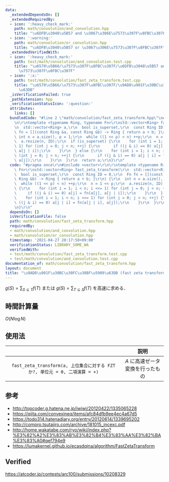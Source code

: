 ```yaml
---
data:
  _extendedDependsOn: []
  _extendedRequiredBy:
  - icon: ':heavy_check_mark:'
    path: math/convolution/and_convolution.hpp
    title: "\u6DFB\u3048\u5B57 and \u3067\u306E\u7573\u307F\u8FBC\u307F"
  - icon: ':warning:'
    path: math/convolution/or_convolution.hpp
    title: "\u6DFB\u3048\u5B57 or \u3067\u306E\u7573\u307F\u8FBC\u307F"
  _extendedVerifiedWith:
  - icon: ':heavy_check_mark:'
    path: test/math/convolution/and_convolution.test.cpp
    title: "\u6570\u5B66/\u7573\u307F\u8FBC\u307F/\u6DFB\u3048\u5B57 and \u3067\u306E\
      \u7573\u307F\u8FBC\u307F"
  - icon: ':x:'
    path: test/math/convolution/fast_zeta_transform.test.cpp
    title: "\u6570\u5B66/\u7573\u307F\u8FBC\u307F/\u9AD8\u901F\u30BC\u30FC\u30BF\u5909\
      \u63DB"
  _isVerificationFailed: true
  _pathExtension: hpp
  _verificationStatusIcon: ':question:'
  attributes:
    links: []
  bundledCode: "#line 2 \"math/convolution/fast_zeta_transform.hpp\"\n#include <vector>\r\
    \n\r\ntemplate <typename Ring, typename Fn>\r\nstd::vector<Ring> fast_zeta_transform(\r\
    \n  std::vector<Ring> a,\r\n  bool is_superset,\r\n  const Ring ID = 0,\r\n  Fn\
    \ fn = [](const Ring &a, const Ring &b) -> Ring { return a + b; }\r\n) {\r\n \
    \ int n = a.size(), p = 1;\r\n  while ((1 << p) < n) ++p;\r\n  n = 1 << p;\r\n\
    \  a.resize(n, ID);\r\n  if (is_superset) {\r\n    for (int i = 1; i < n; i <<=\
    \ 1) for (int j = 0; j < n; ++j) {\r\n      if ((j & i) == 0) a[j] = fn(a[j],\
    \ a[j | i]);\r\n    }\r\n  } else {\r\n    for (int i = 1; i < n; i <<= 1) for\
    \ (int j = 0; j < n; ++j) {\r\n      if ((j & i) == 0) a[j | i] = fn(a[j | i],\
    \ a[j]);\r\n    }\r\n  }\r\n  return a;\r\n}\r\n"
  code: "#pragma once\r\n#include <vector>\r\n\r\ntemplate <typename Ring, typename\
    \ Fn>\r\nstd::vector<Ring> fast_zeta_transform(\r\n  std::vector<Ring> a,\r\n\
    \  bool is_superset,\r\n  const Ring ID = 0,\r\n  Fn fn = [](const Ring &a, const\
    \ Ring &b) -> Ring { return a + b; }\r\n) {\r\n  int n = a.size(), p = 1;\r\n\
    \  while ((1 << p) < n) ++p;\r\n  n = 1 << p;\r\n  a.resize(n, ID);\r\n  if (is_superset)\
    \ {\r\n    for (int i = 1; i < n; i <<= 1) for (int j = 0; j < n; ++j) {\r\n \
    \     if ((j & i) == 0) a[j] = fn(a[j], a[j | i]);\r\n    }\r\n  } else {\r\n\
    \    for (int i = 1; i < n; i <<= 1) for (int j = 0; j < n; ++j) {\r\n      if\
    \ ((j & i) == 0) a[j | i] = fn(a[j | i], a[j]);\r\n    }\r\n  }\r\n  return a;\r\
    \n}\r\n"
  dependsOn: []
  isVerificationFile: false
  path: math/convolution/fast_zeta_transform.hpp
  requiredBy:
  - math/convolution/and_convolution.hpp
  - math/convolution/or_convolution.hpp
  timestamp: '2021-04-27 20:17:50+09:00'
  verificationStatus: LIBRARY_SOME_WA
  verifiedWith:
  - test/math/convolution/fast_zeta_transform.test.cpp
  - test/math/convolution/and_convolution.test.cpp
documentation_of: math/convolution/fast_zeta_transform.hpp
layout: document
title: "\u9AD8\u901F\u30BC\u30FC\u30BF\u5909\u63DB (fast zeta transform)"
---
```


$g(S) = \sum_{S \subseteq T} f(T)$ または $g(S) = \sum_{T \subseteq S} f(T)$ を高速に求める．


## 時間計算量

$O(N\log{N})$


## 使用法

||説明|
|:--:|:--:|
|`fast_zeta_transform(a, 上位集合に対する FZT か?, 単位元 = 0, 二項演算 = +)`|$A$ に高速ゼータ変換を行ったもの|


## 参考

- http://topcoder.g.hatena.ne.jp/iwiwi/20120422/1335065228
- https://qiita.com/convexineq/items/afc84dfb9ee4ec4a67d5
- https://todo314.hatenadiary.org/entry/20120614/1339695202
- http://compro.tsutajiro.com/archive/181015_incexc.pdf
- http://home.wakatabe.com/ryo/wiki/index.php?%E3%82%A2%E3%83%AB%E3%82%B4%E3%83%AA%E3%82%BA%E3%83%A0#qef794e9
- https://lumakernel.github.io/ecasdqina/algorithm/FastZetaTransform


## Verified

https://atcoder.jp/contests/arc100/submissions/10208329
